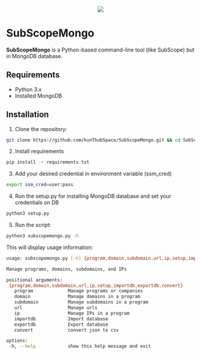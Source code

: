 <div align=center>
 <img src="https://github.com/user-attachments/assets/7ea510c6-dc2e-4e35-b4a8-23635980582f">
</div>

# SubScopeMongo

**SubScopeMongo** is a Python-based command-line tool (like SubScope) but in MongoDB database.

## Requirements
- Python 3.x
- Installed MongoDB

## Installation
1. Clone the repository:

```bash
git clone https://github.com/hunThubSpace/SubScopeMongo.git && cd SubScopeMongo
```

2. Install requirements

```bash
pip install -r requirements.txt
```

3. Add your desired credential in environment variable (ssm_cred)

```bash
export ssm_cred=user:pass
```

4. Run the setup.py for installing MongoDB database and set your credentials on DB

```bash
python3 setup.py
```

5. Run the script:

```bash
python3 subscopemongo.py -h
```

This will display usage information:

```bash
usage: subscopemongo.py [-h] {program,domain,subdomain,url,ip,setup,importdb,exportdb,convert} ...

Manage programs, domains, subdomains, and IPs

positional arguments:
 {program,domain,subdomain,url,ip,setup,importdb,exportdb,convert}
   program             Manage programs or companies
   domain              Manage domains in a program
   subdomain           Manage subdomains in a program
   url                 Manage urls
   ip                  Manage IPs in a program
   importdb            Import database
   exportdb            Export database
   convert             convert json to csv

options:
 -h, --help            show this help message and exit
```
